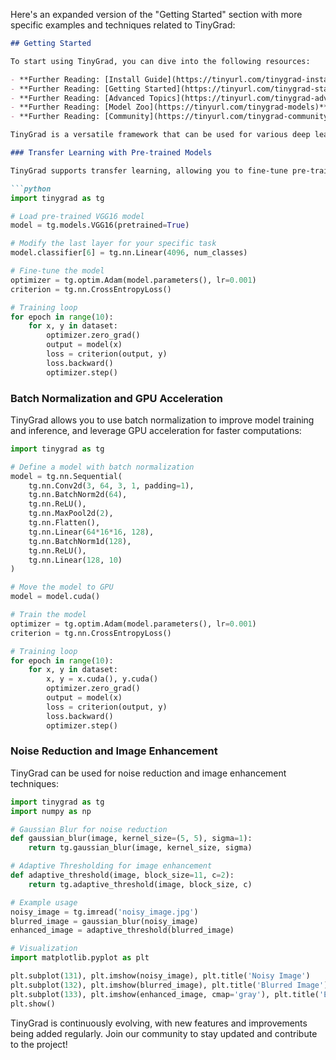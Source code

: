 Here's an expanded version of the "Getting Started" section with more specific examples and techniques related to TinyGrad:

```markdown
## Getting Started

To start using TinyGrad, you can dive into the following resources:

- **Further Reading: [Install Guide](https://tinyurl.com/tinygrad-install)**
- **Further Reading: [Getting Started](https://tinyurl.com/tinygrad-start)**
- **Further Reading: [Advanced Topics](https://tinyurl.com/tinygrad-advanced)**
- **Further Reading: [Model Zoo](https://tinyurl.com/tinygrad-models)**
- **Further Reading: [Community](https://tinyurl.com/tinygrad-community)**

TinyGrad is a versatile framework that can be used for various deep learning and image processing tasks. Here are some specific examples and techniques you can explore:

### Transfer Learning with Pre-trained Models

TinyGrad supports transfer learning, allowing you to fine-tune pre-trained models like VGG or Inception for your specific tasks:

```python
import tinygrad as tg

# Load pre-trained VGG16 model
model = tg.models.VGG16(pretrained=True)

# Modify the last layer for your specific task
model.classifier[6] = tg.nn.Linear(4096, num_classes)

# Fine-tune the model
optimizer = tg.optim.Adam(model.parameters(), lr=0.001)
criterion = tg.nn.CrossEntropyLoss()

# Training loop
for epoch in range(10):
    for x, y in dataset:
        optimizer.zero_grad()
        output = model(x)
        loss = criterion(output, y)
        loss.backward()
        optimizer.step()
```

### Batch Normalization and GPU Acceleration

TinyGrad allows you to use batch normalization to improve model training and inference, and leverage GPU acceleration for faster computations:

```python
import tinygrad as tg

# Define a model with batch normalization
model = tg.nn.Sequential(
    tg.nn.Conv2d(3, 64, 3, 1, padding=1),
    tg.nn.BatchNorm2d(64),
    tg.nn.ReLU(),
    tg.nn.MaxPool2d(2),
    tg.nn.Flatten(),
    tg.nn.Linear(64*16*16, 128),
    tg.nn.BatchNorm1d(128),
    tg.nn.ReLU(),
    tg.nn.Linear(128, 10)
)

# Move the model to GPU
model = model.cuda()

# Train the model
optimizer = tg.optim.Adam(model.parameters(), lr=0.001)
criterion = tg.nn.CrossEntropyLoss()

# Training loop
for epoch in range(10):
    for x, y in dataset:
        x, y = x.cuda(), y.cuda()
        optimizer.zero_grad()
        output = model(x)
        loss = criterion(output, y)
        loss.backward()
        optimizer.step()
```

### Noise Reduction and Image Enhancement

TinyGrad can be used for noise reduction and image enhancement techniques:

```python
import tinygrad as tg
import numpy as np

# Gaussian Blur for noise reduction
def gaussian_blur(image, kernel_size=(5, 5), sigma=1):
    return tg.gaussian_blur(image, kernel_size, sigma)

# Adaptive Thresholding for image enhancement
def adaptive_threshold(image, block_size=11, c=2):
    return tg.adaptive_threshold(image, block_size, c)

# Example usage
noisy_image = tg.imread('noisy_image.jpg')
blurred_image = gaussian_blur(noisy_image)
enhanced_image = adaptive_threshold(blurred_image)

# Visualization
import matplotlib.pyplot as plt

plt.subplot(131), plt.imshow(noisy_image), plt.title('Noisy Image')
plt.subplot(132), plt.imshow(blurred_image), plt.title('Blurred Image')
plt.subplot(133), plt.imshow(enhanced_image, cmap='gray'), plt.title('Enhanced Image')
plt.show()
```

TinyGrad is continuously evolving, with new features and improvements being added regularly. Join our community to stay updated and contribute to the project!

